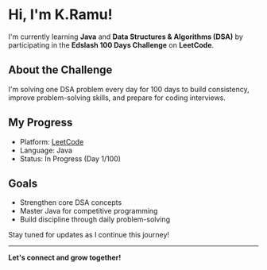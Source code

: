 # Hi, I'm K.Ramu!

I'm currently learning **Java** and **Data Structures & Algorithms (DSA)** by participating in the **Edslash 100 Days Challenge** on **LeetCode**.

## About the Challenge
I'm solving one DSA problem every day for 100 days to build consistency, improve problem-solving skills, and prepare for coding interviews.

## My Progress
- Platform: [LeetCode](https://leetcode.com)
- Language: Java
- Status: In Progress (Day 1/100)

## Goals
- Strengthen core DSA concepts
- Master Java for competitive programming
- Build discipline through daily problem-solving

Stay tuned for updates as I continue this journey!

---

**Let's connect and grow together!**